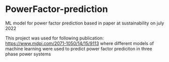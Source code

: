 # PowerFactor-prediction
ML model for power factor prediction based in paper at sustainability on july 2022

This project was used for following publication: https://www.mdpi.com/2071-1050/14/15/9113 where different models of machine learning
were used to predict power factor prediciton in three phase power systems
